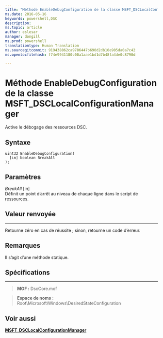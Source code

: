```yaml
---
title: "Méthode EnableDebugConfiguration de la classe MSFT_DSCLocalConfigurationManager"
ms.date: 2016-05-16
keywords: powershell,DSC
description: 
ms.topic: article
author: eslesar
manager: dongill
ms.prod: powershell
translationtype: Human Translation
ms.sourcegitcommit: 919438862ca9786447b690d2db10e905da0a7c42
ms.openlocfilehash: f74e9941180c00a1aae1bd1d7b48fa4de0c8790d

---
```



# Méthode EnableDebugConfiguration de la classe MSFT_DSCLocalConfigurationManager

Active le débogage des ressources DSC.

Syntaxe
------

```mof
uint32 EnableDebugConfiguration(
  [in] boolean BreakAll
);
```

Paramètres
----------

*BreakAll* \[in\]  
Définit un point d’arrêt au niveau de chaque ligne dans le script de ressources.

## Valeur renvoyée
------------

Retourne zéro en cas de réussite ; sinon, retourne un code d’erreur.

## Remarques

Il s’agit d’une méthode statique.

## Spécifications
------------
>**MOF :** DscCore.mof

>**Espace de noms** : Root\Microsoft\Windows\DesiredStateConfiguration


## Voir aussi


[**MSFT_DSCLocalConfigurationManager**](msft-dsclocalconfigurationmanager.md)
 

 






<!--HONumber=Aug16_HO3-->


